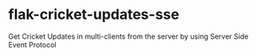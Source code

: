 # flak-cricket-updates-sse
Get Cricket Updates in multi-clients from the server by using Server Side Event Protocol
